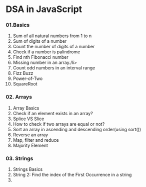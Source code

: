 # DSA in JavaScript

<h3>01.Basics</h3>
<ol>
    <li>Sum of all natural numbers from 1 to n</li>
    <li>Sum of digits of a number</li>
    <li>Count the number of digits of a number</li>
    <li>Check if a number is palindrome</li>
    <li>Find nth Fibonacci number</li>
    <li>Missing number in an array./li>
    <li>Count odd numbers in an interval range</li>
    <li>Fizz Buzz</li>
    <li>Power-of-Two</li>
    <li>SquareRoot</li>
</ol>
<h3>02. Arrays</h3>
<ol>
    <li>Array Basics</li>
    <li>Check if an element exists in an array?</li>
    <li>Splice VS Slice</li>
    <li>How to check if two arrays are equal or not?</li>
    <li>Sort an array in ascending and descending order(using sort())</li>
    <li>Reverse an array</li>
    <li>Map, filter and reduce</li>
    <li>Majority Element</li>
</ol>
<h3>03. Strings</h3>
<ol>
    <li>Strings Basics</li>
    <li>String 2: Find the index of the First Occurrence in a string</li>
    <li></li>
</ol>
